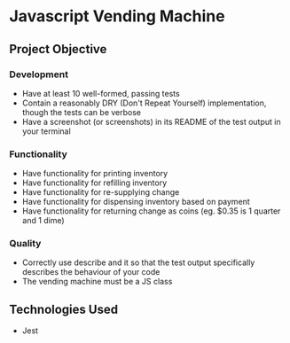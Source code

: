 # Javascript Vending Machine

## Project Objective
### Development
- Have at least 10 well-formed, passing tests
- Contain a reasonably DRY (Don't Repeat Yourself) implementation, though the tests can be verbose
- Have a screenshot (or screenshots) in its README of the test output in your terminal

### Functionality
- Have functionality for printing inventory
- Have functionality for refilling inventory
- Have functionality for re-supplying change
- Have functionality for dispensing inventory based on payment
- Have functionality for returning change as coins (eg. $0.35 is 1 quarter and 1 dime)

### Quality
- Correctly use describe and it so that the test output specifically describes the behaviour of your code
- The vending machine must be a JS class

## Technologies Used
- Jest